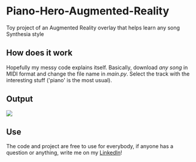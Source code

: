 # Piano-Hero-Augmented-Reality
Toy project of an Augmented Reality overlay that helps learn any song Synthesia style


## How does it work
Hopefully my messy code explains itself. Basically, download *any song* in MIDI format and change the file name in *main.py*. Select the track with the interesting stuff ('piano' is the most usual).


## Output
![](./ezgif.com-gif-maker.gif)

## Use
The code and project are free to use for everybody, if anyone has a question or anything, write me on my [LinkedIn](https://www.linkedin.com/in/diego-bonilla-salvador/)!
